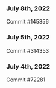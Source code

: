 ### July 8th, 2022

Commit #145356

### July 5th, 2022

Commit #314353


### July 4th, 2022

Commit #72281
